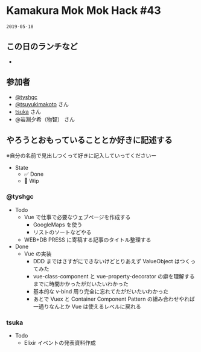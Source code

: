 # Kamakura Mok Mok Hack #43

`2019-05-18`

## この日のランチなど

- []()

## 参加者

- [@tyshgc](http://twitter.com/tyshgc)
- [@tsuyukimakoto](https://twitter.com/everes) さん
- [tsuka](http://twitter.com/tsuka) さん
- @岩淵夕希（物智） さん

## やろうとおもっていることとか好きに記述する

※自分の名前で見出しつくって好きに記入していってくださいー

- State
  - ✅ Done
  - 🚧 Wip

### @tyshgc

- Todo
  - Vue で仕事で必要なウェブページを作成する
    - GoogleMaps を使う
    - リストのソートなどやる
  - WEB+DB PRESS に寄稿する記事のタイトル整理する
- Done
  - Vue の実装
    - DDD まではさすがにできないけどとりあえず ValueObject はつくってみた
    - vue-class-component と vue-property-decorator の癖を理解するまでに時間かかったがだいたいわかった
    - 基本的な v-bind 周り完全に忘れてたがだいたいわかった
    - あとで Vuex と Container Component Pattern の組み合わせやれば一通りなんとか Vue は使えるレベルに戻れる

### tsuka

- Todo
  - Elixir イベントの発表資料作成
